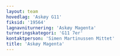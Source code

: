 ```yaml
---
layout: team
hovedlag: 'Askøy G11'
fiksid: '19564'
lagnavniturnering: 'Askøy Magenta'
turneringskategori: 'G11 7er'
kontaktperson: 'Simen Martinussen Mittet'
title: 'Askøy Magenta'
---
```

